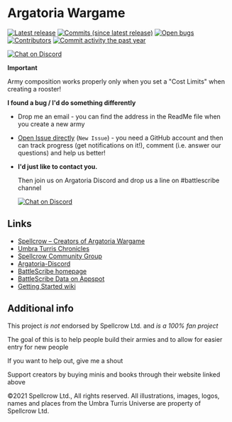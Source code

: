 Argatoria Wargame
=================

[![Latest release](https://img.shields.io/github/release/BSData/argatoria.svg?style=flat-square)](https://github.com/BSData/argatoria/releases/latest)
[![Commits (since latest release)](https://img.shields.io/github/commits-since/BSData/argatoria/latest.svg?style=flat-square)](https://github.com/BSData/argatoria/releases)
[![Open bugs](https://img.shields.io/github/issues/BSData/argatoria/bug.svg?style=flat-square&label=bugs)](https://github.com/BSData/argatoria/issues?q=is%3Aissue+is%3Aopen+label%3Abug)
[![Contributors](https://img.shields.io/github/contributors/BSData/argatoria.svg?style=flat-square)](https://github.com/BSData/argatoria/graphs/contributors)
[![Commit activity the past year](https://img.shields.io/github/commit-activity/y/BSData/argatoria.svg?style=flat-square)](https://github.com/BSData/argatoria/pulse/monthly)

[![Chat on Discord](https://img.shields.io/discord/1085186335234600980.svg?logo=discord&style=popout-square)]([https://www.bsdata.net/discord](https://discord.com/channels/1085186335234600980/))

__Important__

Army composition works properly only when you set a "Cost Limits" when creating a rooster!


__I found a bug / I'd do something differently__

* Drop me an email - you can find the address in the ReadMe file when you create a new army
* [Open Issue directly][] (```New Issue```) - you need a GitHub account and then can track progress (get notifications on it!), comment (i.e. answer our questions) and help us better!


* __I'd just like to contact you.__

  Then join us on Argatoria Discord and drop us a line on #battlescribe channel
  
  [![Chat on Discord](https://img.shields.io/discord/1085186335234600980?style=popout-square)](https://discord.com/channels/1085186335234600980/)


## Links ##

* [Spellcrow – Creators of Argatoria Wargame][Spellcrow]
* [Umbra Turris Chronicles][Umbra Turris Chronicles]
* [Spellcrow Community Group][Spellcrow Community Group]
* [Argatoria-Discord][Argatoria-Discord]
* [BattleScribe homepage][BattleScribe homepage]
* [BattleScribe Data on Appspot][]
* [Getting Started wiki][]


[Spellcrow]: https://www.spellcrow.com/
[Umbra Turris Chronicles]: https://utchronicles.com/
[Spellcrow Community Group]: https://www.facebook.com/groups/155087831991825/
[BattleScribe homepage]: https://battlescribe.net/
[Argatoria-Discord]: https://discord.com/channels/1085186335234600980/
[Getting Started wiki]: https://github.com/BSData/catalogue-development/wiki/Getting-Started
[Open Issue directly]: https://github.com/BSData/argatoria/issues
[BattleScribe Data on Appspot]: http://battlescribedata.appspot.com/#/repos

## Additional info ##

This project *is not* endorsed by Spellcrow Ltd. and *is a 100% fan project*

The goal of this is to help people build their armies and to allow for easier entry for new people

If you want to help out, give me a shout

Support creators by buying minis and books through their website linked above

©2021 Spellcrow Ltd., All rights reserved. All illustrations, images, logos, names and places from the Umbra Turris Universe are property of Spellcrow Ltd.

